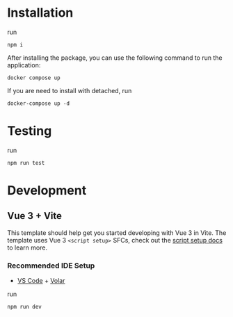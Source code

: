 # Installation

run

`npm i`

After installing the package, you can use the following command to run the application:

`docker compose up`

If you are need to install with detached, run

`docker-compose up -d`

# Testing

run

`npm run test`

# Development

## Vue 3 + Vite

This template should help get you started developing with Vue 3 in Vite. The template uses Vue 3 `<script setup>` SFCs, check out the [script setup docs](https://v3.vuejs.org/api/sfc-script-setup.html#sfc-script-setup) to learn more.

### Recommended IDE Setup

- [VS Code](https://code.visualstudio.com/) + [Volar](https://marketplace.visualstudio.com/items?itemName=Vue.volar)

run

`npm run dev`
